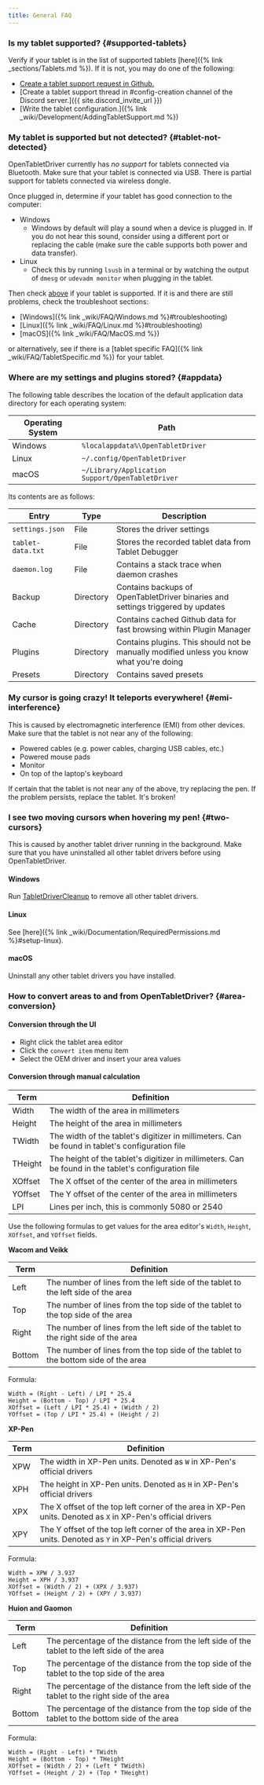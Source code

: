 ```yaml
---
title: General FAQ
---
```


### Is my tablet supported? {#supported-tablets}

Verify if your tablet is in the list of supported tablets [here]({% link _sections/Tablets.md %}). If it is not, you may do one of the following:

- [Create a tablet support request in Github.](https://github.com/OpenTabletDriver/OpenTabletDriver/issues/new?assignees=&labels=configuration&projects=&template=tablet_configuration.yml&title=Add+support+for+)
- [Create a tablet support thread in #config-creation channel of the Discord server.]({{ site.discord_invite_url }})
- [Write the tablet configuration.]({% link _wiki/Development/AddingTabletSupport.md %})

### My tablet is supported but not detected? {#tablet-not-detected}

OpenTabletDriver currently has _no support_ for tablets connected via Bluetooth. Make sure that your tablet is connected via USB. There is partial support for tablets connected via wireless dongle.

Once plugged in, determine if your tablet has good connection to the computer:

- Windows
    - Windows by default will play a sound when a device is plugged in. If you do not hear this sound, consider using a different port or replacing the cable (make sure the cable supports both power and data transfer).
- Linux
    - Check this by running `lsusb` in a terminal or by watching the output of `dmesg` or `udevadm monitor` when plugging in the tablet.

Then check [above](#supported-tablets) if your tablet is supported. If it is and there are still problems, check the troubleshoot sections:

- [Windows]({% link _wiki/FAQ/Windows.md %}#troubleshooting)
- [Linux]({% link _wiki/FAQ/Linux.md %}#troubleshooting)
- [macOS]({% link _wiki/FAQ/MacOS.md %})

or alternatively, see if there is a [tablet specific FAQ]({% link _wiki/FAQ/TabletSpecific.md %}) for your tablet.

### Where are my settings and plugins stored? {#appdata}

The following table describes the location of the default application data directory for each operating system:

| Operating System | Path |
| --- | --- |
| Windows | `%localappdata%\OpenTabletDriver` |
| Linux | `~/.config/OpenTabletDriver` |
| macOS | `~/Library/Application Support/OpenTabletDriver` |

Its contents are as follows:

| Entry | Type | Description |
| --- | --- | --- |
| `settings.json` | File | Stores the driver settings |
| `tablet-data.txt` | File | Stores the recorded tablet data from Tablet Debugger |
| `daemon.log` | File | Contains a stack trace when daemon crashes |
| Backup | Directory | Contains backups of OpenTabletDriver binaries and settings triggered by updates |
| Cache | Directory | Contains cached Github data for fast browsing within Plugin Manager |
| Plugins | Directory | Contains plugins. This should not be manually modified unless you know what you're doing |
| Presets | Directory | Contains saved presets |

### My cursor is going crazy! It teleports everywhere! {#emi-interference}

This is caused by electromagnetic interference (EMI) from other devices. Make sure that the tablet is not near any of the following:

- Powered cables (e.g. power cables, charging USB cables, etc.)
- Powered mouse pads
- Monitor
- On top of the laptop's keyboard

If certain that the tablet is not near any of the above, try replacing the pen. If the problem persists, replace the tablet. It's broken!

### I see two moving cursors when hovering my pen! {#two-cursors}

This is caused by another tablet driver running in the background. Make sure that you have
uninstalled all other tablet drivers before using OpenTabletDriver.

#### Windows

Run [TabletDriverCleanup](https://github.com/X9VoiD/TabletDriverCleanup/releases/latest) to remove
all other tablet drivers.

#### Linux

See [here]({% link _wiki/Documentation/RequiredPermissions.md %}#setup-linux).

#### macOS

Uninstall any other tablet drivers you have installed.

### How to convert areas to and from OpenTabletDriver? {#area-conversion}

#### Conversion through the UI

- Right click the tablet area editor
- Click the `convert item` menu item
- Select the OEM driver and insert your area values

#### Conversion through manual calculation

| Term | Definition |
| --- | --- |
| Width | The width of the area in millimeters |
| Height | The height of the area in millimeters |
| TWidth | The width of the tablet's digitizer in millimeters. Can be found in tablet's configuration file |
| THeight | The height of the tablet's digitizer in millimeters. Can be found in the tablet's configuration file |
| XOffset | The X offset of the center of the area in millimeters |
| YOffset | The Y offset of the center of the area in millimeters |
| LPI | Lines per inch, this is commonly 5080 or 2540 |

Use the following formulas to get values for the area editor's `Width`, `Height`, `XOffset`, and `YOffset` fields.

**Wacom and Veikk**

| Term | Definition |
| --- | --- |
| Left | The number of lines from the left side of the tablet to the left side of the area |
| Top | The number of lines from the top side of the tablet to the top side of the area |
| Right | The number of lines from the left side of the tablet to the right side of the area |
| Bottom | The number of lines from the top side of the tablet to the bottom side of the area |

Formula:

```
Width = (Right - Left) / LPI * 25.4
Height = (Bottom - Top) / LPI * 25.4
XOffset = (Left / LPI * 25.4) + (Width / 2)
YOffset = (Top / LPI * 25.4) + (Height / 2)
```

**XP-Pen**

| Term | Definition |
| --- | --- |
| XPW | The width in XP-Pen units. Denoted as `W` in XP-Pen's official drivers |
| XPH | The height in XP-Pen units. Denoted as `H` in XP-Pen's official drivers |
| XPX | The X offset of the top left corner of the area in XP-Pen units. Denoted as `X` in XP-Pen's official drivers |
| XPY | The Y offset of the top left corner of the area in XP-Pen units. Denoted as `Y` in XP-Pen's official drivers |

Formula:

```
Width = XPW / 3.937
Height = XPH / 3.937
XOffset = (Width / 2) + (XPX / 3.937)
YOffset = (Height / 2) + (XPY / 3.937)
```

**Huion and Gaomon**

| Term | Definition |
| --- | --- |
| Left | The percentage of the distance from the left side of the tablet to the left side of the area |
| Top | The percentage of the distance from the top side of the tablet to the top side of the area |
| Right | The percentage of the distance from the left side of the tablet to the right side of the area |
| Bottom | The percentage of the distance from the top side of the tablet to the bottom side of the area |

Formula:

```
Width = (Right - Left) * TWidth
Height = (Bottom - Top) * THeight
XOffset = (Width / 2) + (Left * TWidth)
YOffset = (Height / 2) + (Top * THeight)
```
